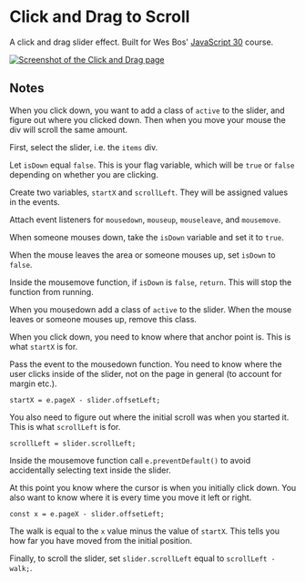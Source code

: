 # Click and Drag to Scroll

A click and drag slider effect. Built for Wes Bos' [JavaScript 30](https://javascript30.com/) course.

[![Screenshot of the Click and Drag page](https://res.cloudinary.com/gerhynes/image/upload/v1518469513/Screenshot-2018-2-12_Click_and_Drag_yzlume.png)](https://gk-hynes.github.io/click-and-drag/)

## Notes

When you click down, you want to add a class of `active` to the slider, and figure out where you clicked down. Then when you move your mouse the div will scroll the same amount.

First, select the slider, i.e. the `items` div.

Let `isDown` equal `false`. This is your flag variable, which will be `true` or `false` depending on whether you are clicking.

Create two variables, `startX` and `scrollLeft`. They will be assigned values in the events.

Attach event listeners for `mousedown`, `mouseup`, `mouseleave`, and `mousemove`.

When someone mouses down, take the `isDown` variable and set it to `true`.

When the mouse leaves the area or someone mouses up, set `isDown` to `false`.

Inside the mousemove function, if `isDown` is `false`, `return`. This will stop the function from running.

When you mousedown add a class of `active` to the slider. When the mouse leaves or someone mouses up, remove this class.

When you click down, you need to know where that anchor point is. This is what `startX` is for.

Pass the event to the mousedown function. You need to know where the user clicks inside of the slider, not on the page in general (to account for margin etc.).

`startX = e.pageX - slider.offsetLeft;`

You also need to figure out where the initial scroll was when you started it. This is what `scrollLeft` is for.

`scrollLeft = slider.scrollLeft;`

Inside the mousemove function call `e.preventDefault()` to avoid accidentally selecting text inside the slider.

At this point you know where the cursor is when you initially click down. You also want to know where it is every time you move it left or right.

`const x = e.pageX - slider.offsetLeft;`

The walk is equal to the `x` value minus the value of `startX`. This tells you how far you have moved from the initial position.

Finally, to scroll the slider, set `slider.scrollLeft` equal to `scrollLeft - walk;`.
